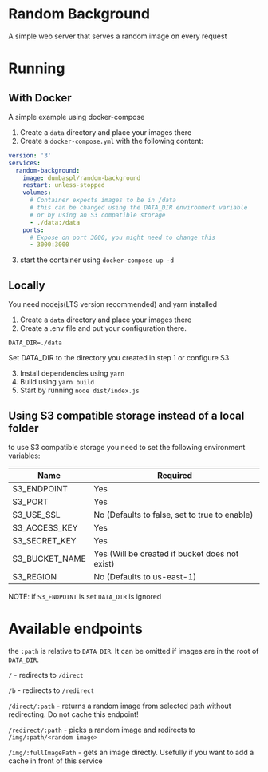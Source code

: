 # Random Background

A simple web server that serves a random image on every request

# Running

## With Docker

A simple example using docker-compose

1. Create a `data` directory and place your images there
2. Create a `docker-compose.yml` with the following content:
```yml
version: '3'
services:
  random-background:
    image: dumbaspl/random-background
    restart: unless-stopped
    volumes:
      # Container expects images to be in /data
      # this can be changed using the DATA_DIR environment variable
      # or by using an S3 compatible storage
      - ./data:/data
    ports:
      # Expose on port 3000, you might need to change this
      - 3000:3000
```
3. start the container using `docker-compose up -d`

## Locally

You need nodejs(LTS version recommended) and yarn installed

1. Create a `data` directory and place your images there
2. Create a .env file and put your configuration there.
```env
DATA_DIR=./data
```
Set DATA_DIR to the directory you created in step 1 or configure S3

3. Install dependencies using `yarn`
4. Build using `yarn build`
5. Start by running `node dist/index.js`

## Using S3 compatible storage instead of a local folder

to use S3 compatible storage you need to set the following environment variables:

| Name           | Required                                       |
|----------------|------------------------------------------------|
| S3_ENDPOINT    | Yes                                            |
| S3_PORT        | Yes                                            |
| S3_USE_SSL     | No (Defaults to false, set to true to enable)  |
| S3_ACCESS_KEY  | Yes                                            |
| S3_SECRET_KEY  | Yes                                            |
| S3_BUCKET_NAME | Yes (Will be created if bucket does not exist) |
| S3_REGION      | No (Defaults to us-east-1)                     |

NOTE: if `S3_ENDPOINT` is set `DATA_DIR` is ignored

# Available endpoints

the `:path` is relative to `DATA_DIR`. It can be omitted if images are in the root of `DATA_DIR`. 

`/` - redirects to `/direct`

`/b` - redirects to `/redirect`

`/direct/:path` - returns a random image from selected path without redirecting. Do not cache this endpoint!

`/redirect/:path` - picks a random image and redirects to `/img/:path/<random image>`

`/img/:fullImagePath` - gets an image directly. Usefully if you want to add a cache in front of this service